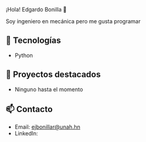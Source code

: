 ¡Hola! Edgardo Bonilla 👋

Soy ingeniero en mecánica pero me gusta programar 
## 🧰 Tecnologías
- Python

## 📁 Proyectos destacados
- Ninguno hasta el momento

## 📫 Contacto
- Email: ejbonillar@unah.hn
- LinkedIn: 

<!--
**KawaiiWamaa/KawaiiWamaa** is a ✨ _special_ ✨ repository because its `README.md` (this file) appears on your GitHub profile.

Here are some ideas to get you started:

- 🔭 I’m currently working on ...
- 🌱 I’m currently learning ...
- 👯 I’m looking to collaborate on ...
- 🤔 I’m looking for help with ...
- 💬 Ask me about ...
- 📫 How to reach me: ...
- 😄 Pronouns: ...
- ⚡ Fun fact: ...
-->
